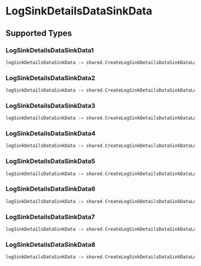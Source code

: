 # LogSinkDetailsDataSinkData


## Supported Types

### LogSinkDetailsDataSinkData1

```go
logSinkDetailsDataSinkData := shared.CreateLogSinkDetailsDataSinkDataLogSinkDetailsDataSinkData1(shared.LogSinkDetailsDataSinkData1{/* values here */})
```

### LogSinkDetailsDataSinkData2

```go
logSinkDetailsDataSinkData := shared.CreateLogSinkDetailsDataSinkDataLogSinkDetailsDataSinkData2(shared.LogSinkDetailsDataSinkData2{/* values here */})
```

### LogSinkDetailsDataSinkData3

```go
logSinkDetailsDataSinkData := shared.CreateLogSinkDetailsDataSinkDataLogSinkDetailsDataSinkData3(shared.LogSinkDetailsDataSinkData3{/* values here */})
```

### LogSinkDetailsDataSinkData4

```go
logSinkDetailsDataSinkData := shared.CreateLogSinkDetailsDataSinkDataLogSinkDetailsDataSinkData4(shared.LogSinkDetailsDataSinkData4{/* values here */})
```

### LogSinkDetailsDataSinkData5

```go
logSinkDetailsDataSinkData := shared.CreateLogSinkDetailsDataSinkDataLogSinkDetailsDataSinkData5(shared.LogSinkDetailsDataSinkData5{/* values here */})
```

### LogSinkDetailsDataSinkData6

```go
logSinkDetailsDataSinkData := shared.CreateLogSinkDetailsDataSinkDataLogSinkDetailsDataSinkData6(shared.LogSinkDetailsDataSinkData6{/* values here */})
```

### LogSinkDetailsDataSinkData7

```go
logSinkDetailsDataSinkData := shared.CreateLogSinkDetailsDataSinkDataLogSinkDetailsDataSinkData7(shared.LogSinkDetailsDataSinkData7{/* values here */})
```

### LogSinkDetailsDataSinkData8

```go
logSinkDetailsDataSinkData := shared.CreateLogSinkDetailsDataSinkDataLogSinkDetailsDataSinkData8(shared.LogSinkDetailsDataSinkData8{/* values here */})
```

